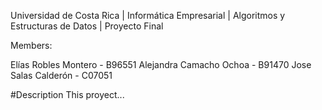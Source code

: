 Universidad de Costa Rica | Informática Empresarial | Algoritmos y Estructuras de Datos | Proyecto Final

Members:

Elías Robles Montero - B96551
Alejandra Camacho Ochoa - B91470
Jose Salas Calderón - C07051

#Description
This proyect...
